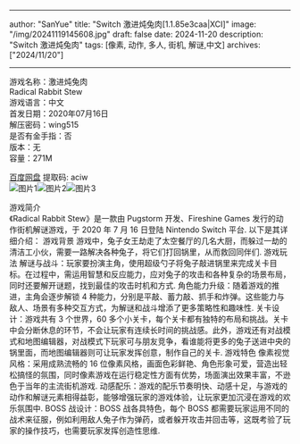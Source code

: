 
---
author: "SanYue"
title: "Switch 激进炖兔肉[1.1.85e3caa|XCI]"
image: "/img/20241119145608.jpg"
draft: false
date: 2024-11-20
description: "Switch 激进炖兔肉"
tags: [像素, 动作, 多人, 街机, 解谜,中文]
archives: ["2024/11/20"]

---

游戏名称：激进炖兔肉   
Radical Rabbit Stew    
游戏语言：中文  
首发日期：2020年07月16日  
解压密码：wing515  
是否有金手指：否  
版本：无   
容量：271M

[百度网盘](https://pan.baidu.com/s/1vwhD_rSTFa8YdGP9uoLNTw) 提取码: aciw  
![图片1](/img/30dcd9.jpg)![图片2](/img/88a040.jpg)![图片3](/img/debb06.jpg)  

游戏简介  
《Radical Rabbit Stew》是一款由 Pugstorm 开发、Fireshine Games 发行的动作街机解谜游戏，于 2020 年 7 月 16 日登陆 Nintendo Switch 平台. 以下是其详细介绍：
游戏背景
游戏中，兔子女王劫走了太空餐厅的几名大厨，而躲过一劫的清洁工小伙，需要一路解决各种兔子，将它们打回锅里，从而救回同伴们.
游戏玩法
解谜与战斗：玩家要扮演主角，使用超级勺子将兔子敲进锅里来完成关卡目标。在过程中，需运用智慧和反应能力，应对兔子的攻击和各种复杂的场景布局，同时还要解开谜题，找到最佳的攻击时机和方式.
角色能力升级：随着游戏的推进，主角会逐步解锁 4 种能力，分别是平敲、蓄力敲、抓手和炸弹。这些能力与敌人、场景有多种交互方式，为解谜和战斗增添了更多策略性和趣味性.
关卡设计：游戏共有 3 个世界，60 多个小关卡，每个关卡都有独特的布局和挑战。关卡中会分断休息的环节，不会让玩家有连续长时间的挑战感。此外，游戏还有对战模式和地图编辑器，对战模式下玩家可与朋友竞争，看谁能将更多的兔子送进中央的锅里面，而地图编辑器则可让玩家发挥创意，制作自己的关卡.
游戏特色
像素视觉风格：采用成熟流畅的 16 位像素风格，画面色彩鲜艳、角色形象可爱，营造出轻松搞怪的氛围，同时像素游戏在运行稳定性方面有优势，场面演出效果丰富，不逊色于当年的主流街机游戏.
动感配乐：游戏的配乐节奏明快、动感十足，与游戏的动作和解谜元素相得益彰，能够增强玩家的游戏体验，让玩家更加沉浸在游戏的欢乐氛围中.
BOSS 战设计：BOSS 战各具特色，每个 BOSS 都需要玩家运用不同的战术来征服，例如利用敌人兔子作为弹药，或者躲开攻击并回击等，这既考验了玩家的操作技巧，也需要玩家发挥创造性思维.
